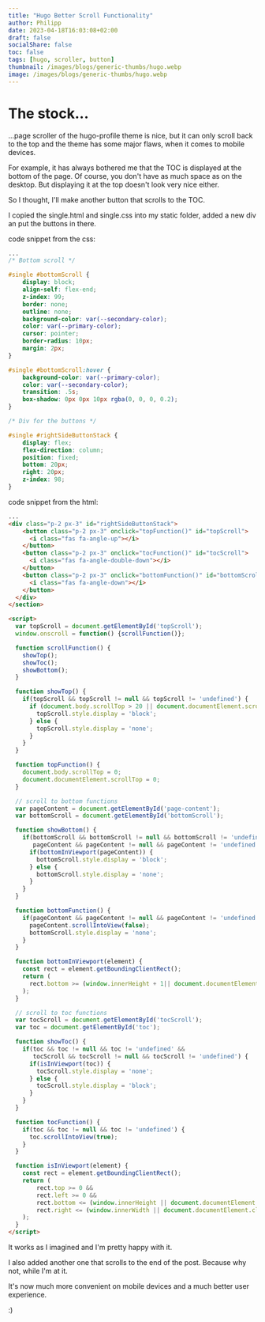 ```yaml
---
title: "Hugo Better Scroll Functionality"
author: Philipp
date: 2023-04-18T16:03:08+02:00
draft: false
socialShare: false
toc: false
tags: [hugo, scroller, button]
thumbnail: /images/blogs/generic-thumbs/hugo.webp
image: /images/blogs/generic-thumbs/hugo.webp
---
```


# The stock...

...page scroller of the hugo-profile theme is nice, but it can only scroll back to the top and the theme has some major flaws, when it comes to mobile devices.

For example, it has always bothered me that the TOC is displayed at the bottom of the page. Of course, you don't have as much space as on the desktop. But displaying it at the top doesn't look very nice either.

So I thought, I'll make another button that scrolls to the TOC.

I copied the single.html and single.css into my static folder, added a new div an put the buttons in there.

code snippet from the css:

```css
...
/* Bottom scroll */

#single #bottomScroll {
    display: block;
    align-self: flex-end;
    z-index: 99;
    border: none;
    outline: none;
    background-color: var(--secondary-color);
    color: var(--primary-color);
    cursor: pointer;
    border-radius: 10px;
    margin: 2px;
}

#single #bottomScroll:hover {
    background-color: var(--primary-color);
    color: var(--secondary-color);
    transition: .5s;
    box-shadow: 0px 0px 10px rgba(0, 0, 0, 0.2);
}

/* Div for the buttons */

#single #rightSideButtonStack {
    display: flex;
    flex-direction: column;
    position: fixed;
    bottom: 20px;
    right: 20px;
    z-index: 98;
}
```

code snippet from the html:

```html
...
<div class="p-2 px-3" id="rightSideButtonStack">
    <button class="p-2 px-3" onclick="topFunction()" id="topScroll">
      <i class="fas fa-angle-up"></i>
    </button>
    <button class="p-2 px-3" onclick="tocFunction()" id="tocScroll">
      <i class="fas fa-angle-double-down"></i>
    </button>
    <button class="p-2 px-3" onclick="bottomFunction()" id="bottomScroll">
      <i class="fas fa-angle-down"></i>
    </button>
  </div>
</section>

<script>
  var topScroll = document.getElementById('topScroll');
  window.onscroll = function() {scrollFunction()};

  function scrollFunction() {
    showTop();
    showToc();
    showBottom();
  }

  function showTop() {
    if(topScroll && topScroll != null && topScroll != 'undefined') {
      if (document.body.scrollTop > 20 || document.documentElement.scrollTop > 20) {
        topScroll.style.display = 'block';
      } else {
        topScroll.style.display = 'none';
      }
    }
  }

  function topFunction() {
    document.body.scrollTop = 0;
    document.documentElement.scrollTop = 0;
  }

  // scroll to bottom functions
  var pageContent = document.getElementById('page-content');
  var bottomScroll = document.getElementById('bottomScroll');

  function showBottom() {
    if(bottomScroll && bottomScroll != null && bottomScroll != 'undefined' &&
       pageContent && pageContent != null && pageContent != 'undefined') {
      if(bottomInViewport(pageContent)) {
        bottomScroll.style.display = 'block';
      } else {
        bottomScroll.style.display = 'none';
      }
    }
  }

  function bottomFunction() {
    if(pageContent && pageContent != null && pageContent != 'undefined') {
      pageContent.scrollIntoView(false);
      bottomScroll.style.display = 'none';
    }
  }

  function bottomInViewport(element) {
    const rect = element.getBoundingClientRect();
    return (
      rect.bottom >= (window.innerHeight + 1|| document.documentElement.clientHeight + 1) //+1 to hide scroll button when at bottm
    );
  }

  // scroll to toc functions
  var tocScroll = document.getElementById('tocScroll');
  var toc = document.getElementById('toc');

  function showToc() {
    if(toc && toc != null && toc != 'undefined' &&
       tocScroll && tocScroll != null && tocScroll != 'undefined') {
      if(isInViewport(toc)) {
        tocScroll.style.display = 'none';
      } else {
        tocScroll.style.display = 'block';
      }
    }
  }

  function tocFunction() {
    if(toc && toc != null && toc != 'undefined') {
      toc.scrollIntoView(true);
    }
  }

  function isInViewport(element) {
    const rect = element.getBoundingClientRect();
    return (
        rect.top >= 0 &&
        rect.left >= 0 &&
        rect.bottom <= (window.innerHeight || document.documentElement.clientHeight) &&
        rect.right <= (window.innerWidth || document.documentElement.clientWidth)
    );
  }
</script>
```

It works as I imagined and I'm pretty happy with it.

I also added another one that scrolls to the end of the post.
Because why not, while I'm at it.

It's now much more convenient on mobile devices and a much better user experience.

:)